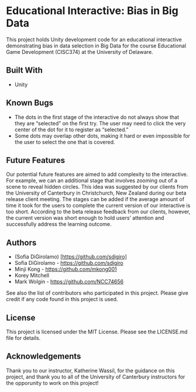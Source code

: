 # Educational Interactive: Bias in Big Data

This project holds Unity development code for an educational interactive demonstrating bias in data selection in Big Data for the course Educational Game Development (CISC374) at the University of Delaware.

## Built With

- Unity

## Known Bugs
- The dots in the first stage of the interactive do not always show that they are “selected” on the first try. The user may need to click the very center of the dot for it to register as “selected.”
- Some dots may overlap other dots, making it hard or even impossible for the user to select the one that is covered.

## Future Features
Our potential future features are aimed to add complexity to the interactive. For example, we can an additional stage that involves zooming out of a scene to reveal hidden circles. This idea was suggested by our clients from the University of Canterbury in Christchurch, New Zealand during our beta release client meeting. The stages can be added if the average amount of time it took for the users to complete the current version of our interactive is too short. According to the beta release feedback from our clients, however, the current version was short enough to hold users’ attention and successfully address the learning outcome.

## Authors
- (Sofia DiGirolamo) [https://github.com/sdigiro]
- Sofia DiGirolamo - https://github.com/sdigiro
- Minji Kong - https://github.com/mkong001
- Korey Mitchell
- Mark Wolgin - https://github.com/NCC74656

See also the list of contributors who participated in this project. Please give credit if any code found in this project is used.

## License

This project is licensed under the MIT License. Please see the LICENSE.md file for details.

## Acknowledgements

Thank you to our instructor, Katherine Wassil, for the guidance on this project, and thank you to all of the University of Canterbury instructors for the opporunity to work on this project!
